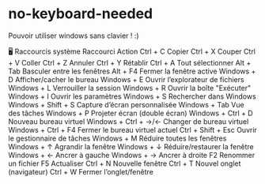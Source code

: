 # no-keyboard-needed

Pouvoir utiliser windows sans clavier ! :)


🖥️ Raccourcis système
Raccourci	Action
Ctrl + C	Copier
Ctrl + X	Couper
Ctrl + V	Coller
Ctrl + Z	Annuler
Ctrl + Y	Rétablir
Ctrl + A	Tout sélectionner
Alt + Tab	Basculer entre les fenêtres
Alt + F4	Fermer la fenêtre active
Windows + D	Afficher/cacher le bureau
Windows + E	Ouvrir l’explorateur de fichiers   
Windows + L	Verrouiller la session
Windows + R	Ouvrir la boîte "Exécuter"
Windows + I	Ouvrir les paramètres
Windows + S	Rechercher dans Windows
Windows + Shift + S	Capture d’écran personnalisée
Windows + Tab	Vue des tâches
Windows + P	Projeter écran (double écran)
Windows + Ctrl + D	Nouveau bureau virtuel
Windows + Ctrl + →/←	Changer de bureau virtuel
Windows + Ctrl + F4	Fermer le bureau virtuel actuel
Ctrl + Shift + Esc	Ouvrir le gestionnaire de tâches
Windows + M	Réduire toutes les fenêtres
Windows + ↑	Agrandir la fenêtre
Windows + ↓	Réduire/restaurer la fenêtre
Windows + ←	Ancrer à gauche
Windows + →	Ancrer à droite
F2	Renommer un fichier
F5	Actualiser
Ctrl + N	Nouvelle fenêtre
Ctrl + T	Nouvel onglet (navigateur)
Ctrl + W	Fermer l’onglet/fenêtre